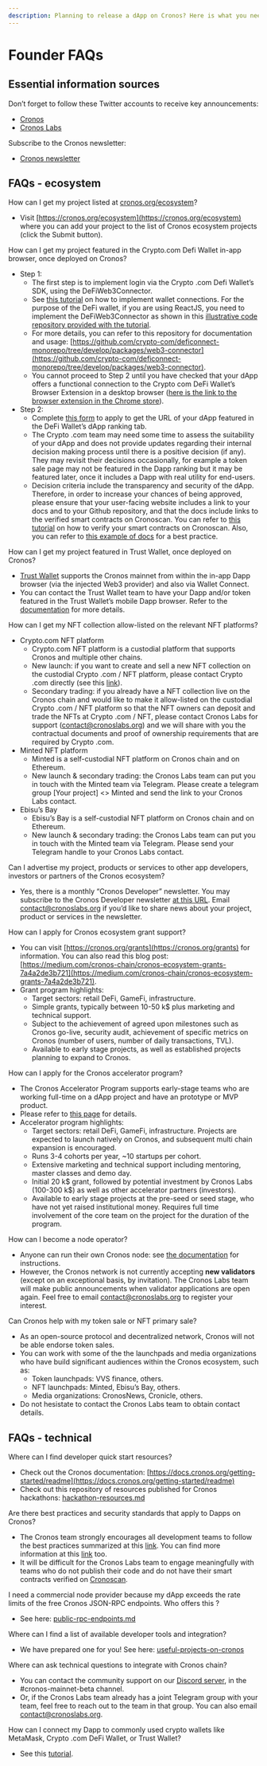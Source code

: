 ```yaml
---
description: Planning to release a dApp on Cronos? Here is what you need to know.
---
```


# Founder FAQs

## **Essential information sources**

Don’t forget to follow these Twitter accounts to receive key announcements:

* [Cronos](https://twitter.com/cronos\_chain)
* [Cronos Labs](https://twitter.com/cronos\_labs)

Subscribe to the Cronos newsletter:

* [Cronos newsletter](https://cryptoorg.substack.com/)

## FAQs - ecosystem

How can I get my project listed at [cronos.org/ecosystem](http://cronos.org/ecosystem)?

* Visit [https://cronos.org/ecosystem](https://cronos.org/ecosystem) where you can add your project to the list of Cronos ecosystem projects (click the Submit button).

How can I get my project featured in the Crypto.com Defi Wallet in-app browser, once deployed on Cronos?

* Step 1:
  * The first step is to implement login via the Crypto .com Defi Wallet’s SDK, using the DeFiWeb3Connector.
  * See [this tutorial](https://medium.com/cronos-chain/cronos-developer-series-connect-your-dapp-with-defi-wallet-metamask-and-trust-wallet-77419fe696a5) on how to implement wallet connections. For the purpose of the DeFi wallet, if you are using ReactJS, you need to implement the DeFiWeb3Connector as shown in this [illustrative code repository provided with the tutorial](https://github.com/kentimsit/cronos-wallet-connections/blob/main/src/helpers/wallet-defiwallet.ts).
  * For more details, you can refer to this repository for documentation and usage: [https://github.com/crypto-com/deficonnect-monorepo/tree/develop/packages/web3-connector](https://github.com/crypto-com/deficonnect-monorepo/tree/develop/packages/web3-connector).
  * You cannot proceed to Step 2 until you have checked that your dApp offers a functional connection to the Crypto com DeFi Wallet’s Browser Extension in a desktop browser ([here is the link to the browser extension in the Chrome store](https://chrome.google.com/webstore/detail/cryptocom-wallet-extensio/hifafgmccdpekplomjjkcfgodnhcellj)).
* Step 2:
  * Complete [this form](https://crypto-com.typeform.com/to/bRvudlYV) to apply to get the URL of your dApp featured in the DeFi Wallet’s dApp ranking tab.
  * The Crypto .com team may need some time to assess the suitability of your dApp and does not provide updates regarding their internal decision making process until there is a positive decision (if any). They may revisit their decisions occasionally, for example a token sale page may not be featured in the Dapp ranking but it may be featured later, once it includes a Dapp with real utility for end-users.
  * Decision criteria include the transparency and security of the dApp. Therefore, in order to increase your chances of being approved, please ensure that your user-facing website includes a link to your docs and to your Github repository, and that the docs include links to the verified smart contracts on Cronoscan. You can refer to [this tutorial](https://medium.com/cronos-chain/cronos-developer-series-deploy-verify-your-contracts-using-hardhat-8b6ab6928986) on how to verify your smart contracts on Cronoscan. Also, you can refer to [this example of docs](https://docs.vvs.finance/) for a best practice.

How can I get my project featured in Trust Wallet, once deployed on Cronos?

* [Trust Wallet](https://trustwallet.com/) supports the Cronos mainnet from within the in-app Dapp browser (via the injected Web3 provider) and also via Wallet Connect.
* You can contact the Trust Wallet team to have your Dapp and/or token featured in the Trust Wallet’s mobile Dapp browser. Refer to the [documentation](https://developer.trustwallet.com/listing-guide) for more details.

How can I get my NFT collection allow-listed on the relevant NFT platforms?

* Crypto.com NFT platform
  * Crypto.com NFT platform is a custodial platform that supports Cronos and multiple other chains.
  * New launch: if you want to create and sell a new NFT collection on the custodial Crypto .com / NFT platform, please contact Crypto .com directly (see this [link](https://help.crypto.com/en/articles/5588880-nft-creation)).
  * Secondary trading: if you already have a NFT collection live on the Cronos chain and would like to make it allow-listed on the custodial Crypto .com / NFT platform so that the NFT owners can deposit and trade the NFTs at Crypto .com / NFT, please contact Cronos Labs for support ([contact@cronoslabs.org](mailto:contact@cronoslabs.org)) and we will share with you the contractual documents and proof of ownership requirements that are required by Crypto .com.
* Minted NFT platform
  * Minted is a self-custodial NFT platform on Cronos chain and on Ethereum.
  * New launch & secondary trading: the Cronos Labs team can put you in touch with the Minted team via Telegram. Please create a telegram group \[Your project] <> Minted and send the link to your Cronos Labs contact.
* Ebisu’s Bay
  * Ebisu’s Bay is a self-custodial NFT platform on Cronos chain and on Ethereum.
  * New launch & secondary trading: the Cronos Labs team can put you in touch with the Minted team via Telegram. Please send your Telegram handle to your Cronos Labs contact.

Can I advertise my project, products or services to other app developers, investors or partners of the Cronos ecosystem?

* Yes, there is a monthly “Cronos Developer” newsletter. You may subscribe to the Cronos Developer newsletter [at this URL](https://cryptoorg.substack.com/). Email contact@cronoslabs.org if you’d like to share news about your project, product or services in the newsletter.

How can I apply for Cronos ecosystem grant support?

* You can visit [https://cronos.org/grants](https://cronos.org/grants) for information. You can also read this blog post: [https://medium.com/cronos-chain/cronos-ecosystem-grants-7a4a2de3b721](https://medium.com/cronos-chain/cronos-ecosystem-grants-7a4a2de3b721).
* Grant program highlights:
  * Target sectors: retail DeFi, GameFi, infrastructure.
  * Simple grants, typically between 10-50 k$ plus marketing and technical support.
  * Subject to the achievement of agreed upon milestones such as Cronos go-live, security audit, achievement of specific metrics on Cronos (number of users, number of daily transactions, TVL).
  * Available to early stage projects, as well as established projects planning to expand to Cronos.

How can I apply for the Cronos accelerator program?

* The Cronos Accelerator Program supports early-stage teams who are working full-time on a dApp project and have an prototype or MVP product.
* Please refer to [this page](https://cronos.org/accelerators) for details.
* Accelerator program highlights:
  * Target sectors: retail DeFi, GameFi, infrastructure. Projects are expected to launch natively on Cronos, and subsequent multi chain expansion is encouraged.
  * Runs 3-4 cohorts per year, \~10 startups per cohort.
  * Extensive marketing and technical support including mentoring, master classes and demo day.
  * Initial 20 k$ grant, followed by potential investment by Cronos Labs (100-300 k$) as well as other accelerator partners (investors).
  * Available to early stage projects at the pre-seed or seed stage, who have not yet raised institutional money. Requires full time involvement of the core team on the project for the duration of the program.

How can I become a node operator?

* Anyone can run their own Cronos node: see [the documentation](https://docs.cronos.org/for-node-hosts/running-nodes/cronos-mainnet) for instructions.
* However, the Cronos network is not currently accepting **new validators** (except on an exceptional basis, by invitation). The Cronos Labs team will make public announcements when validator applications are open again. Feel free to email [contact@cronoslabs.org](mailto:contact@cronoslabs.org) to register your interest.

Can Cronos help with my token sale or NFT primary sale?

* As an open-source protocol and decentralized network, Cronos will not be able endorse token sales.
* You can work with some of the the launchpads and media organizations who have build significant audiences within the Cronos ecosystem, such as:
  * Token launchpads: VVS finance, others.
  * NFT launchpads: Minted, Ebisu’s Bay, others.
  * Media organizations: CronosNews, Cronicle, others.
* Do not hesistate to contact the Cronos Labs team to obtain contact details.

## FAQs - technical

Where can I find developer quick start resources?

* Check out the Cronos documentation: [https://docs.cronos.org/getting-started/readme](https://docs.cronos.org/getting-started/readme)
* Check out this repository of resources published for Cronos hackathons: [hackathon-resources.md](hackathon-resources.md "mention")

Are there best practices and security standards that apply to Dapps on Cronos?

* The Cronos team strongly encourages all development teams to follow the best practices summarized at this [link](https://cronos.org/docs/getting-started/defi-practice.html#introduction). You can find more information at this [link](https://consensys.github.io/smart-contract-best-practices/) too.
* It will be difficult for the Cronos Labs team to engage meaningfully with teams who do not publish their code and do not have their smart contracts verified on [Cronoscan](https://cronoscan.com/).

I need a commercial node provider because my dApp exceeds the rate limits of the free Cronos JSON-RPC endpoints. Who offers this ?

* See here: [public-rpc-endpoints.md](../chain-integration/public-rpc-endpoints.md "mention")

Where can I find a list of available developer tools and integration?

* We have prepared one for you! See here: [useful-projects-on-cronos](../useful-projects-on-cronos/ "mention")

Where can ask technical questions to integrate with Cronos chain?

* You can contact the community support on our [Discord server](https://discord.com/invite/pahqHz26q4), in the #cronos-mainnet-beta channel.
* Or, if the Cronos Labs team already has a joint Telegram group with your team, feel free to reach out to the team in that group. You can also email [contact@cronoslabs.org](mailto:contact@cronoslabs.org).

How can I connect my Dapp to commonly used crypto wallets like MetaMask, Crypto .com DeFi Wallet, or Trust Wallet?

* See this [tutorial](https://medium.com/cronos-chain/cronos-developer-series-connect-your-dapp-with-defi-wallet-metamask-and-trust-wallet-77419fe696a5).

